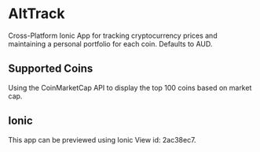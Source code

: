 # AltTrack
Cross-Platform Ionic App for tracking cryptocurrency prices and maintaining a personal portfolio for each coin.
Defaults to AUD.

## Supported Coins
Using the CoinMarketCap API to display the top 100 coins based on market cap.

## Ionic
This app can be previewed using Ionic View id: 2ac38ec7.
